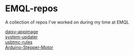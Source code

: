 # EMQL-repos
A collection of repos I've worked on during my time at EMQL

[daisy-appimage](https://github.com/FarisRedza/daisy-appimage)\
[system-updater](https://github.com/FarisRedza/system-updater)\
[usbtmc-rules](https://github.com/FarisRedza/usbtmc-rules)\
[Arduino-Stepper-Motor](https://github.com/FarisRedza/Arduino_Stepper_Motor)
